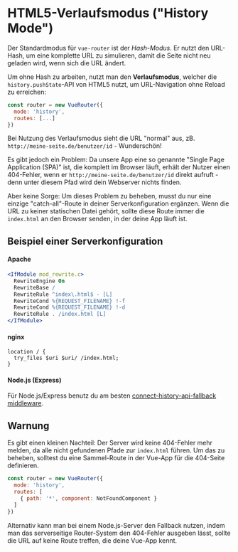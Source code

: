 # HTML5-Verlaufsmodus ("History Mode")

Der Standardmodus für `vue-router` ist der _Hash-Modus_. Er nutzt den URL-Hash, um eine komplette URL zu simulieren, damit die Seite nicht neu geladen wird, wenn sich die URL ändert.

Um ohne Hash zu arbeiten, nutzt man den **Verlaufsmodus**, welcher die `history.pushState`-API von HTML5 nutzt, um URL-Navigation ohne Reload zu erreichen:

``` js
const router = new VueRouter({
  mode: 'history',
  routes: [...]
})
```

Bei Nutzung des Verlaufsmodus sieht die URL "normal" aus, zB. `http://meine-seite.de/benutzer/id` - Wunderschön!

Es gibt jedoch ein Problem: Da unsere App eine so genannte "Single Page Application (SPA)" ist, die komplett im Browser läuft, erhält der Nutzer einen 404-Fehler, wenn er `http://meine-seite.de/benutzer/id` direkt aufruft - denn unter diesem Pfad wird dein Webserver nichts finden.

Aber keine Sorge: Um dieses Problem zu beheben, musst du nur eine einzige "catch-all"-Route in deiner Serverkonfiguration ergänzen. Wenn die URL zu keiner statischen Datei gehört, sollte diese Route immer die `index.html` an den Browser senden, in der deine App läuft ist.

## Beispiel einer Serverkonfiguration

#### Apache

```apache
<IfModule mod_rewrite.c>
  RewriteEngine On
  RewriteBase /
  RewriteRule ^index\.html$ - [L]
  RewriteCond %{REQUEST_FILENAME} !-f
  RewriteCond %{REQUEST_FILENAME} !-d
  RewriteRule . /index.html [L]
</IfModule>
```

#### nginx

```nginx
location / {
  try_files $uri $uri/ /index.html;
}
```

#### Node.js (Express)

Für Node.js/Express benutz du am besten [connect-history-api-fallback middleware](https://github.com/bripkens/connect-history-api-fallback).

## Warnung

Es gibt einen kleinen Nachteil: Der Server wird  keine 404-Fehler mehr melden, da alle nicht gefundenen Pfade zur `index.html` führen. Um das zu beheben, solltest du eine Sammel-Route in der Vue-App für die 404-Seite definieren.

``` js
const router = new VueRouter({
  mode: 'history',
  routes: [
    { path: '*', component: NotFoundComponent }
  ]
})
```

Alternativ kann man bei einem Node.js-Server den Fallback nutzen, indem man das serverseitige Router-System den 404-Fehler ausgeben lässt, sollte die URL auf keine Route treffen, die deine Vue-App kennt.

